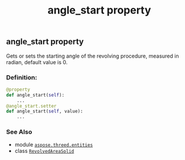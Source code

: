﻿---
title: angle_start property
second_title: Aspose.3D for Python via .NET API References
description: 
type: docs
weight: 110
url: /python-net/aspose.threed.entities/revolvedareasolid/angle_start/
is_root: false
---

## angle_start property


Gets or sets the starting angle of the revolving procedure, measured in radian, default value is 0.
### Definition:
```python
@property
def angle_start(self):
    ...
@angle_start.setter
def angle_start(self, value):
    ...
```

### See Also
* module [`aspose.threed.entities`](../../)
* class [`RevolvedAreaSolid`](/3d/python-net/aspose.threed.entities/revolvedareasolid)
